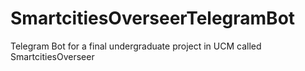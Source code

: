 # SmartcitiesOverseerTelegramBot
Telegram Bot for a final undergraduate project in UCM called SmartcitiesOverseer
